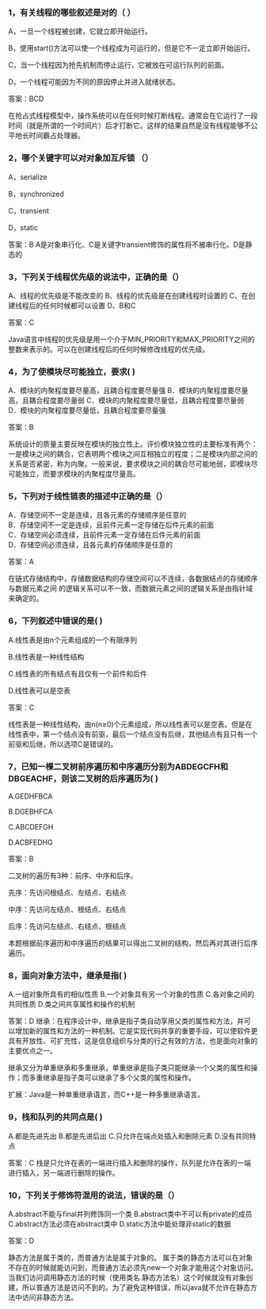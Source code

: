 ### 1，有关线程的哪些叙述是对的（ ）

  A，一旦一个线程被创建，它就立即开始运行。

  B，使用start()方法可以使一个线程成为可运行的，但是它不一定立即开始运行。

  C，当一个线程因为抢先机制而停止运行，它被放在可运行队列的前面。

  D，一个线程可能因为不同的原因停止并进入就绪状态。

  答案：BCD

  在抢占式线程模型中，操作系统可以在任何时候打断线程。通常会在它运行了一段时间（就是所谓的一个时间片）后才打断它。这样的结果自然是没有线程能够不公平地长时间霸占处理器。

### 2，哪个关键字可以对对象加互斥锁 （）

  A，serialize

  B，synchronized

  C，transient

  D，static

  答案：B
  A是对象串行化、C是关键字transient修饰的属性将不被串行化、D是静态的

### 3，下列关于线程优先级的说法中，正确的是（）

  A、线程的优先级是不能改变的
  B、线程的优先级是在创建线程时设置的
  C、在创建线程后的任何时候都可以设置
  D、B和C

  答案：C

  Java语言中线程的优先级是用一个介于MIN_PRIORITY和MAX_PRIORITY之间的整数来表示的。可以在创建线程后的任何时候修改线程的优先级。

### 4，为了使模块尽可能独立，要求(  )

  A．模块的内聚程度要尽量高，且耦合程度要尽量强
  B．模块的内聚程度要尽量高，且耦合程度要尽量弱
  C．模块的内聚程度要尽量低，且耦合程度要尽量弱
  D．模块的内聚程度要尽量低，且耦合程度要尽量强

  答案：B

  系统设计的质量主要反映在模块的独立性上。评价模块独立性的主要标准有两个：一是模块之间的耦合，它表明两个模块之间互相独立的程度；二是模块内部之间的关系是否紧密，称为内聚。一般来说，要求模块之间的耦合尽可能地弱，即模块尽可能独立，而要求模块的内聚程度尽量高。

### 5，下列对于线性链表的描述中正确的是（）
  A．存储空间不一定是连续，且各元素的存储顺序是任意的  
  B．存储空间不一定是连续，且前件元素一定存储在后件元素的前面  
  C．存储空间必须连续，且前件元素一定存储在后件元素的前面  
  D．存储空间必须连续，且各元素的存储顺序是任意的

  答案：A

  在链式存储结构中，存储数据结构的存储空间可以不连续，各数据结点的存储顺序与数据元素之间 的逻辑关系可以不一致，而数据元素之间的逻辑关系是由指针域来确定的。

### 6，下列叙述中错误的是( )

  A.线性表是由n个元素组成的一个有限序列

  B.线性表是一种线性结构

  C.线性表的所有结点有且仅有一个前件和后件

  D.线性表可以是空表

  答案：C

  线性表是一种线性结构，由n(n≥0)个元素组成，所以线性表可以是空表。但是在线性表中，第一个结点没有前驱，最后一个结点没有后继，其他结点有且只有一个前驱和后继，所以选项C是错误的。

### 7，已知一棵二叉树前序遍历和中序遍历分别为ABDEGCFH和DBGEACHF，则该二叉树的后序遍历为( )

  A.GEDHFBCA

  B.DGEBHFCA

  C.ABCDEFGH

  D.ACBFEDHG

  答案：B

  二叉树的遍历有3种：前序、中序和后序。

  先序：先访问根结点、左结点、右结点

  中序：先访问左结点、根结点、右结点

  后序：先访问左结点、右结点、根结点

  本题根据前序遍历和中序遍历的结果可以得出二叉树的结构，然后再对其进行后序遍历。

### 8，面向对象方法中，继承是指( )

  A.一组对象所具有的相似性质
  B.一个对象具有另一个对象的性质
  C.各对象之间的共同性质
  D.类之间共享属性和操作的机制

  答案：D
  继承：在程序设计中，继承是指子类自动享用父类的属性和方法，并可以增加新的属性和方法的一种机制。它是实现代码共享的重要手段，可以使软件更具有开放性、可扩充性，这是信息组织与分类的行之有效的方法，也是面向对象的主要优点之一。

  继承又分为单重继承和多重继承，单重继承是指子类只能继承一个父类的属性和操作；而多重继承是指子类可以继承了多个父类的属性和操作。

  扩展：Java是一种单重继承语言，而C++是一种多重继承语言。

### 9，栈和队列的共同点是( )

  A.都是先进先出
  B.都是先进后出
  C.只允许在端点处插入和删除元素
  D.没有共同特点

  答案：C
  栈是只允许在表的一端进行插入和删除的操作，队列是允许在表的一端进行插入，另一端进行删除的操作。

### 10，下列关于修饰符混用的说法，错误的是（）

  A.abstract不能与final并列修饰同一个类
  B.abstract类中不可以有private的成员
  C.abstract方法必须在abstract类中
  D.static方法中能处理非static的数据

  答案：D

  静态方法是属于类的，而普通方法是属于对象的。
  属于类的静态方法可以在对象不存在的时候就能访问到，而普通方法必须先new一个对象才能用这个对象访问。当我们访问调用静态方法的时候（使用类名.静态方法名）这个时候就没有对象创建，所以普通方法是访问不到的。为了避免这种错误，所以java就不允许在静态方法中访问非静态方法。
